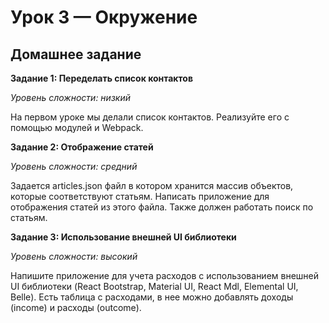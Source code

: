 # Урок 3 — Окружение

## Домашнее задание

**Задание 1: Переделать список контактов**

_Уровень сложности: низкий_

На первом уроке мы делали список контактов. Реализуйте его с помощью модулей и Webpack.

**Задание 2: Отображение статей**

_Уровень сложности: средний_

Задается articles.json файл в котором хранится массив объектов, которые соответствуют статьям. Написать приложение для отображения статей из этого файла. Также должен работать поиск по статьям.

**Задание 3: Использование внешней UI библиотеки**

_Уровень сложности: высокий_

Напишите приложение для учета расходов с использованием внешней UI библиотеки (React Bootstrap, Material UI, React Mdl, Elemental UI, Belle). Есть таблица с расходами, в нее можно добавлять доходы (income) и расходы (outcome).
